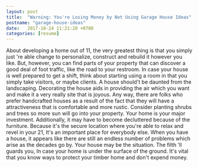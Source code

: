 ```yaml
---
layout: post
title:  "Warning: You're Losing Money by Not Using Garage House Ideas"
postname: "garage-house-ideas"
date:   2017-10-24 11:21:20 +0700
categories: [resume]
---
```

About developing a home out of 11, the very greatest thing is that you simply just 're able change to personalize, construct and rebuild it however you like. But, however, you can find parts of your property that can discover a good deal of foot traffic, like the road to your restroom. In case your house is well prepared to get a shift, think about starting using a room in that you simply take visitors, or maybe clients. A house should't be daunted from the landscaping. Decorating the house aids in providing the air which you want and make it a very really site that is joyous. Any way, there are folks who prefer handcrafted houses as a result of the fact that they will have a attractiveness that is comfortable and more rustic. Consider planting shrubs and trees so more sun will go into your property. Your home is your major investment. Additionally, it may have to become decluttered because of the furniture. Because it's the secure location where you're able to relax and revel in your 21, It's an important place for everybody else. When you have a house, it appears like there are still an endless number of problems which arise as the decades go by. Your house may be the situation. The filth 'll guards you, In case your home is under the surface of the ground. It's vital that you know ways to protect your timber home and don't expend money.
